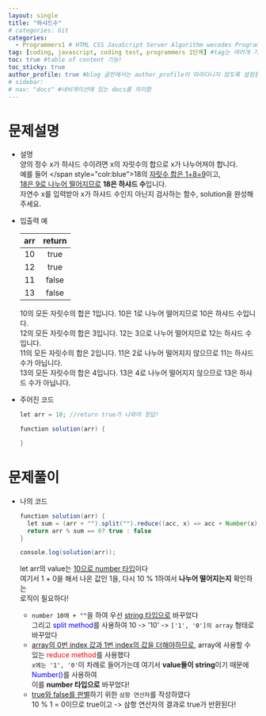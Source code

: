 ```yaml
---
layout: single
title: "하샤드수"
# categories: Git
categories:
  - Programmers1 # HTML CSS JavaScript Server Algorithm wecodes Programmers1 Programmers2 CS Github Blog
tag: [coding, javascript, coding test, programmers 1단계] #tag는 여러개 가능함
toc: true #table of content 기능!
toc_sticky: true
author_profile: true #blog 글안에서는 author_profile이 따라다니지 않도록 설정함
# sidebar:
# nav: "docs" #네비게이션에 있는 docs를 의미함
---
```


# 문제설명

- 설명  
  양의 정수 x가 하샤드 수이려면 x의 자릿수의 합으로 x가 나누어져야 합니다.  
  예를 들어 </span style="colr:blue">18</span>의 <u>자릿수 합은 1+8=9</u>이고,  
  <u>18은 9로 나누어 떨어지므로</u> **18은 하샤드 수**입니다.  
  자연수 x를 입력받아 x가 하샤드 수인지 아닌지 검사하는 함수, solution을 완성해주세요.
- 입출력 예

  | arr | return |
  | :-: | :----: |
  | 10  |  true  |
  | 12  |  true  |
  | 11  | false  |
  | 13  | false  |

  10의 모든 자릿수의 합은 1입니다. 10은 1로 나누어 떨어지므로 10은 하샤드 수입니다.  
  12의 모든 자릿수의 합은 3입니다. 12는 3으로 나누어 떨어지므로 12는 하샤드 수입니다.  
  11의 모든 자릿수의 합은 2입니다. 11은 2로 나누어 떨어지지 않으므로 11는 하샤드 수가 아닙니다.  
  13의 모든 자릿수의 합은 4입니다. 13은 4로 나누어 떨어지지 않으므로 13은 하샤드 수가 아닙니다.

- 주어진 코드

  ```java
  let arr = 10; //return true가 나와야 정답!

  function solution(arr) {

  }
  ```

# 문제풀이

- 나의 코드

  ```java
  function solution(arr) {
    let sum = (arr + "").split("").reduce((acc, x) => acc + Number(x), 0)
    return arr % sum == 0? true : false
  }

  console.log(solution(arr));
  ```

  let arr의 value는 <u>10으로 number 타입</u>이다  
  여기서 1 + 0을 해서 나온 값인 1을, 다시 10 % 1하여서 **나누어 떨어지는지** 확인하는  
  로직이 필요하다!

  - `number 10에 + ""`을 하여 우선 <u>string 타입으로</u> 바꾸었다  
    그리고 <span style="color:blue">split method</span>를 사용하여 10 -> '10' -> `['1', '0']의 array` 형태로 바꾸었다
  - <u>array의 0번 index 값과 1번 index의 값을 더해야하므로</u>, array에 사용할 수 있는 <span style="color:red">reduce method</span>를 사용했다  
    `x에는 '1', '0'`이 차례로 들어가는데 여기서 **value들이 string**이기 때문에 <span style="color:blue">Number()</span>를 사용하여  
    이를 **number 타입으로** 바꾸었다!
  - <u>true와 false를 판별</u>하기 위한 `삼항 연산자`를 작성하였다  
    10 % 1 = 0이므로 true이고 -> 삼항 연산자의 결과로 true가 반환된다!

<!-- ### 2. Link 넣기

```

유형 1: (설명어를 입력) : [gunhee's coding blog](https://gunhee-jeong.github.io/)
유형 2: (URL 자동연결) : <https://gunhee-jeong.github.io/>
유형 3: (동일 파일 내 '문단으로 이동') : [1. Header로 이동](###-1-header)

```

유형 1: (설명어를 입력) : [gunhee's coding blog](https://gunhee-jeong.github.io/)
유형 2: (URL 자동연결) : <https://gunhee-jeong.github.io/>
유형 3: (동일 파일 내 '문단으로 이동') : [1. Header로 이동](#1-header)
유형 3의 방법

1. 특수문자를 제거
2. 스페이스는 -로 바꾸고
3. 대문자는 소문자로!
   그래서 ### 1. Header -> #1-header

## Link: [google][https://www.google.com/]

### 3. 수평선

```

---

```

---

### 4. 라인 바꾸기

```

스페이스바를 2번 눌러주면 다음칸으로
이동할 수 있어요!

```

---

스페이스바를 2번 눌러주면
다음칸으로 이동할 수 있어요!

### 5. list 만들기

```

1. 1번
2. 2번
3. 3번

- 순서없는 list
  - 순서없는 list
    - 순서없는 list

```

1. 1번
2. 2번
3. 3번

- 순서없는 list
  - 순서없는 list
    - 순서없는 list

---

### 6. font 관련

```

**진하게** -> 볼드
_기울여서_ -> 이탤릭체
~~취소선~~ -> 취소선

<ul>밑줄넣기</ul> -> 밑줄
<span style="color:red">빨간 글씨</span> -> 글자색
이것이 `인라인` 입니다 -> 인라인 코드
```

**진하게** -> 볼드
_기울여서_ -> 이탤릭체
~~취소선~~ -> 취소선
<u>밑줄넣기</u> -> 밑줄
<span style="color:red">빨간 글씨</span>
이것이 `인라인` 입니다 -> 인라인 코드

---

### 7. 인용구문

```
> coding
>
> > JavaScript
> >
> > > 내가 프짱!
```

> coding
>
> > JavaScript
> >
> > > 내가 프짱!

---

### 8. 이미지 삽입

```
유형1: ('사이즈를 조절' -> HTML 태그 사용) : <img src="https://gunhee-jeong.github.io/assets/images/blogLogo.png" width="300" height="200">
유형2: (이미지 삽입 후 -> 링크 걸기)
[![이미지](https://gunhee-jeong.github.io/assets/images/blogLogo/blogLogo.png)](https://gunhee-jeong.github.io/)
```

유형1: ('사이즈를 조절' -> HTML 태그 사용) : <img src="https://gunhee-jeong.github.io/assets/images/blogLogo.png" width="300" height="200">
유형2: (이미지 삽입 후 -> 링크 걸기)
[![이미지](https://gunhee-jeong.github.io/assets/images/blogLogo.png)](https://gunhee-jeong.github.io/)

### 9. 표 만들기

```
||국어|영어|
| :--- | ---: | :--: |
|건희 | 100점 | 100점
|철수 | 100점 | 100점
```

|      |  국어 | 영어  |
| :--- | ----: | :---: |
| 건희 | 100점 | 100점 |
| 철수 | 100점 | 100점 |

> - header를 넣고 싶은 경우 ---을 사용하고 :을 이용하여 정렬에 사용함!

### 10. 토글 만들기

```
<details>
<summary>여기를 누르세요</summary>
<div markdown="1">
숨겨진 내용
</div>
</details>
```

<details>
<summary>여기를 누르세요</summary>
<div markdown="1">
숨겨진 내용
</div>
</details> -->
